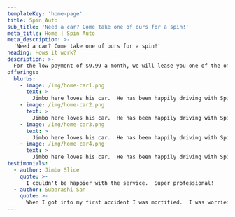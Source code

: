 ```yaml
---
templateKey: 'home-page'
title: Spin Auto
sub_title: 'Need a car? Come take one of ours for a spin!'
meta_title: Home | Spin Auto
meta_description: >-
  'Need a car? Come take one of ours for a spin!'
heading: Hows it work?
description: >-
  For the low payment of $9.99 a month, we will lease you one of the official spin-branded cars. No loop holes or gotchas included!  The Spin Branded cars, will contain advertising for local businesses in your community.  This symbiotic relationship allows you to support your local businesses while they support you!
offerings:
  blurbs:
    - image: /img/home-car1.png
      text: >
        Jimbo here loves his car.  He has been happily driving with SpinAuto for 14 consecutive months with over 25,000 miles!  The total cost to him has been $140 while he helped bring his local businesses $85,000 in revenue!  Good going Jimbo!!
    - image: /img/home-car2.png
      text: >
        Jimbo here loves his car.  He has been happily driving with SpinAuto for 14 consecutive months with over 25,000 miles!  The total cost to him has been $140 while he helped bring his local businesses $85,000 in revenue!  Good going Jimbo!!
    - image: /img/home-car3.png
      text: >
        Jimbo here loves his car.  He has been happily driving with SpinAuto for 14 consecutive months with over 25,000 miles!  The total cost to him has been $140 while he helped bring his local businesses $85,000 in revenue!  Good going Jimbo!!
    - image: /img/home-car4.png
      text: >
        Jimbo here loves his car.  He has been happily driving with SpinAuto for 14 consecutive months with over 25,000 miles!  The total cost to him has been $140 while he helped bring his local businesses $85,000 in revenue!  Good going Jimbo!!
testimonials:
  - author: Jimbo Slice
    quote: >-
      I couldn't be happier with the service.  Super professional! 
  - author: Subarashi San
    quote: >-
      When I got into my first accident I was mortified.  I was worried I would be sued by the company.  To my surprise they handled my case with the first phone call.  100% recommend
---
```

